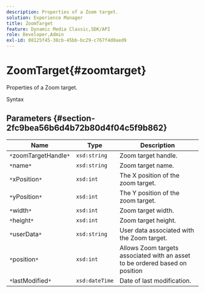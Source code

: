```yaml
---
description: Properties of a Zoom target.
solution: Experience Manager
title: ZoomTarget
feature: Dynamic Media Classic,SDK/API
role: Developer,Admin
exl-id: 08125f45-38cb-45bb-bc29-c767f4d0aed9
---
```

# ZoomTarget{#zoomtarget}

Properties of a Zoom target.

 Syntax 

## Parameters {#section-2fc9bea56b6d4b72b80d4f04c5f9b862}

|  Name  | Type  | Description  |
|---|---|---|
|  `*`zoomTargetHandle`*`  | `xsd:string`  | Zoom target handle.  |
|  `*`name`*`  | `xsd:string`  | Zoom target name.  |
|  `*`xPosition`*`  | `xsd:int`  | The X position of the zoom target.  |
|  `*`yPosition`*`  | `xsd:int`  | The Y position of the zoom target.  |
|  `*`width`*`  | `xsd:int`  | Zoom target width.  |
|  `*`height`*`  | `xsd:int`  | Zoom target height.  |
|  `*`userData`*`  | `xsd:string`  | User data associated with the Zoom target.  |
|  `*`position`*`  | `xsd:int`  | Allows Zoom targets associated with an asset to be ordered based on position  |
|  `*`lastModified`*`  | `xsd:dateTime`  | Date of last modification.  |
